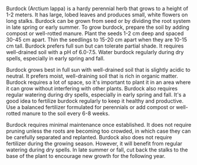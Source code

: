 Burdock (Arctium lappa) is a hardy perennial herb that grows to a height of 1-2 meters. It has large, lobed leaves and produces small, white flowers on long stalks. Burdock can be grown from seed or by dividing the root system in late spring or early summer. To grow burdock, prepare the soil by adding compost or well-rotted manure. Plant the seeds 1-2 cm deep and spaced 30-45 cm apart. Thin the seedlings to 15-20 cm apart when they are 10-15 cm tall. Burdock prefers full sun but can tolerate partial shade. It requires well-drained soil with a pH of 6.0-7.5. Water burdock regularly during dry spells, especially in early spring and fall.

Burdock grows best in full sun with well-drained soil that is slightly acidic to neutral. It prefers moist, well-draining soil that is rich in organic matter. Burdock requires a lot of space, so it's important to plant it in an area where it can grow without interfering with other plants. Burdock also requires regular watering during dry spells, especially in early spring and fall. It's a good idea to fertilize burdock regularly to keep it healthy and productive. Use a balanced fertilizer formulated for perennials or add compost or well-rotted manure to the soil every 6-8 weeks.

Burdock requires minimal maintenance once established. It does not require pruning unless the roots are becoming too crowded, in which case they can be carefully separated and replanted. Burdock also does not require fertilizer during the growing season. However, it will benefit from regular watering during dry spells. In late summer or fall, cut back the stalks to the base of the plant to encourage new growth for the following year.